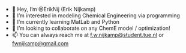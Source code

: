 - 👋 Hey, I’m @ErikNij (Erik Nijkamp)
- 👀 I’m interested in modeling Chemical Engineering via programming
- 🌱 I’m currently learning MatLab and Python
- 💞️ I’m looking to collaborate on any ChemE model / optimization!
- 📫 You can always reach me at f.w.nijkamp@student.tue.nl or fwnijkamp@gmail.com

<!---
ErikNij/ErikNij is a ✨ special ✨ repository because its `README.md` (this file) appears on your GitHub profile.
You can click the Preview link to take a look at your changes.
--->
